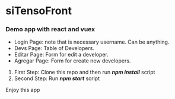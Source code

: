 # siTensoFront

### Demo app with react and vuex

- Login Page: note that is necessary username. Can be anything.
- Devs Page: Table of Developers.
- Editar Page: Form for edit a developer.
- Agregar Page: Form for create new developers.


1. First Step: Clone this repo and then run ***npm install*** script
2. Second Step: Run ***npm start*** script

Enjoy this app
